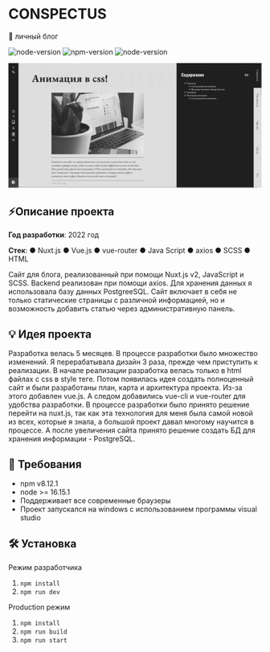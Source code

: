 # CONSPECTUS

📰 личный блог

![node-version](https://img.shields.io/badge/license-Apache-blue)
![npm-version](https://img.shields.io/badge/npm-8.12.1-red) 
![node-version](https://img.shields.io/badge/node->=16.15.1-green)

<div align="center">
<img src="static/images/conspect-2.webp" width="600px">
</div>

## ⚡Описание проекта

**Год разработки**: 2022 год

**Стек**: ● Nuxt.js ● Vue.js ● vue-router ● Java Script ● axios ● SCSS ● HTML

Сайт для блога, реализованный при помощи Nuxt.js v2, JavaScript и SCSS. Backend реализован при помощи axios. Для хранения данных я использовала базу данных PostgreeSQL. Сайт включает в себя не только статические страницы с различной информацией, но и возможность добавить статью через административную панель.

## 💡 Идея проекта

Разработка велась 5 месяцев. В процессе разработки было множество изменений. Я перерабатывала дизайн 3 раза, прежде чем приступить к реализации. В начале реализации разработка велась только в html файлах с css в style теге. Потом появилась идея создать полноценный сайт и были разработаны план, карта и архитектура проекта. Из-за этого добавлен vue.js. А следом добавились vue-cli и vue-router для удобства разработки. В процессе разработки было принято решение перейти на nuxt.js, так как эта технология для меня была самой новой из всех, которые я знала, а большой проект давал многому научится в процессе. А после увеличения сайта принято решение создать БД для хранения информации - PostgreSQL.

## 📝 Требования

- npm v8.12.1
- node >= 16.15.1
- Поддерживает все современные браузеры
- Проект запускался на windows с использованием программы visual studio

## 🛠️ Установка

Режим разработчика
1. `npm install`
2. `npm run dev`

Production режим
1. `npm install`
2. `npm run build`
3. `npm run start`
